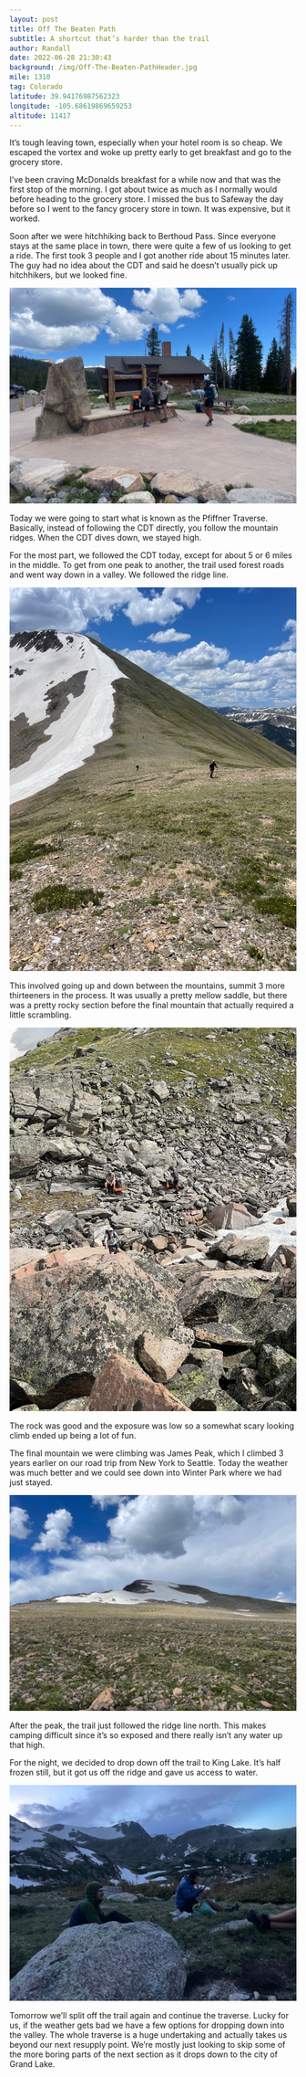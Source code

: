 ```yaml
---
layout: post
title: Off The Beaten Path
subtitle: A shortcut that’s harder than the trail
author: Randall
date: 2022-06-28 21:30:43
background: /img/Off-The-Beaten-PathHeader.jpg
mile: 1310
tag: Colorado
latitude: 39.94176987562323
longitude: -105.68619869659253
altitude: 11417
---
```

It’s tough leaving town, especially when your hotel room is so cheap. We escaped the vortex and woke up pretty early to get breakfast and go to the grocery store.

I’ve been craving McDonalds breakfast for a while now and that was the first stop of the morning. I got about twice as much as I normally would before heading to the grocery store. I missed the bus to Safeway the day before so I went to the fancy grocery store in town. It was expensive, but it worked.

Soon after we were hitchhiking back to Berthoud Pass. Since everyone stays at the same place in town, there were quite a few of us looking to get a ride. The first took 3 people and I got another ride about 15 minutes later. The guy had no idea about the CDT and said he doesn’t usually pick up hitchhikers, but we looked fine.

<img src="/img/Off The Beaten Path0.jpg" class="img-fluid">

Today we were going to start what is known as the Pfiffner Traverse. Basically, instead of following the CDT directly, you follow the mountain ridges. When the CDT dives down, we stayed high.

For the most part, we followed the CDT today, except for about 5 or 6 miles in the middle. To get from one peak to another, the trail used forest roads and went way down in a valley. We followed the ridge line.

<img src="/img/Off The Beaten Path1.jpg" class="img-fluid">

This involved going up and down between the mountains, summit 3 more thirteeners in the process. It was usually a pretty mellow saddle, but there was a pretty rocky section before the final mountain that actually required a little scrambling.

<img src="/img/Off The Beaten Path2.jpg" class="img-fluid">

The rock was good and the exposure was low so a somewhat scary looking climb ended up being a lot of fun.

The final mountain we were climbing was James Peak, which I climbed 3 years earlier on our road trip from New York to Seattle. Today the weather was much better and we could see down into Winter Park where we had just stayed.

<img src="/img/Off The Beaten Path3.jpg" class="img-fluid">

After the peak, the trail just followed the ridge line north. This makes camping difficult since it’s so exposed and there really isn’t any water up that high.

For the night, we decided to drop down off the trail to King Lake. It’s half frozen still, but it got us off the ridge and gave us access to water.

<img src="/img/Off The Beaten Path4.jpg" class="img-fluid">

Tomorrow we’ll split off the trail again and continue the traverse. Lucky for us, if the weather gets bad we have a few options for dropping down into the valley. The whole traverse is a huge undertaking and actually takes us beyond our next resupply point. We’re mostly just looking to skip some of the more boring parts of the next section as it drops down to the city of Grand Lake.
